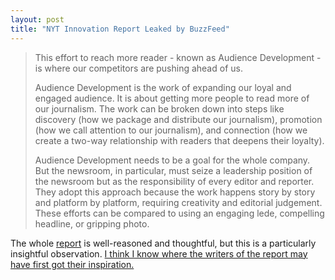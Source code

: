 ```yaml
---
layout: post
title: "NYT Innovation Report Leaked by BuzzFeed"
---
```


> This effort to reach more reader - known as Audience Development - is where our competitors are pushing ahead of us.
>
> Audience Development is the work of expanding our loyal and engaged audience. It is about getting more people to read more of our journalism. The work can be broken down into steps like discovery (how we package and distribute our journalism), promotion (how we call attention to our journalism), and connection (how we create a two-way relationship with readers that deepens their loyalty).
>
> Audience Development needs to be a goal for the whole company. But the newsroom, in particular, must seize a leadership position of the newsroom but as the responsibility of every editor and reporter. They adopt this approach because the work happens story by story and platform by platform, requiring creativity and editorial judgement. These efforts can be compared to using an engaging lede, compelling headline, or gripping photo.

The whole [report](http://www.scribd.com/doc/224332847/NYT-Innovation-Report-2014) is well-reasoned and thoughtful, but this is a particularly insightful observation. [I think I know where the writers of the report may have first got their inspiration.](http://www.nytimes.com/2014/05/05/science/young-blood-may-hold-key-to-reversing-aging.html?smid=tw-share&_r=2)